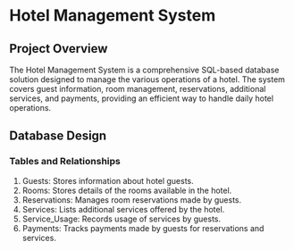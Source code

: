 # Hotel Management System

## Project Overview

The Hotel Management System is a comprehensive SQL-based database solution designed to manage the various operations of a hotel. The system covers guest information, room management, reservations, additional services, and payments, providing an efficient way to handle daily hotel operations.

## Database Design

### Tables and Relationships
1. Guests: Stores information about hotel guests.
2. Rooms: Stores details of the rooms available in the hotel.
3. Reservations: Manages room reservations made by guests.
4. Services: Lists additional services offered by the hotel.
5. Service_Usage: Records usage of services by guests.
6. Payments: Tracks payments made by guests for reservations and services.
